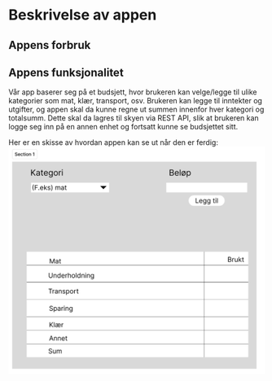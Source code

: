 # Beskrivelse av appen

## Appens forbruk

## Appens funksjonalitet
Vår app baserer seg på et budsjett, hvor brukeren kan velge/legge til ulike kategorier
som mat, klær, transport, osv. Brukeren kan legge til inntekter og utgifter, og appen skal da kunne
regne ut summen innenfor hver kategori og totalsumm.
Dette skal da lagres til skyen via REST API, slik at brukeren kan logge seg inn på en annen enhet og fortsatt
kunne se budsjettet sitt.

Her er en skisse av hvordan appen kan se ut når den er ferdig:
![img.png](img.png)



